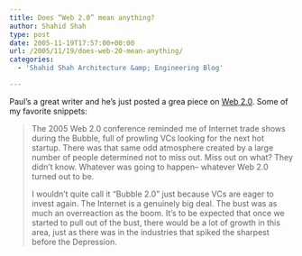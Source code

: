 ```yaml
---
title: Does “Web 2.0” mean anything?
author: Shahid Shah
type: post
date: 2005-11-19T17:57:00+00:00
url: /2005/11/19/does-web-20-mean-anything/
categories:
  - 'Shahid Shah Architecture &amp; Engineering Blog'

---
```

Paul&#8217;s a great writer and he&#8217;s just posted a grea piece on [Web 2.0][1]. Some of my favorite snippets:

> The 2005 Web 2.0 conference reminded me of Internet trade shows during the Bubble, full of prowling VCs looking for the next hot startup. There was that same odd atmosphere created by a large number of people determined not to miss out. Miss out on what? They didn&#8217;t know. Whatever was going to happen&#8211; whatever Web 2.0 turned out to be.
> 
> I wouldn&#8217;t quite call it &#8220;Bubble 2.0&#8221; just because VCs are eager to invest again. The Internet is a genuinely big deal. The bust was as much an overreaction as the boom. It&#8217;s to be expected that once we started to pull out of the bust, there would be a lot of growth in this area, just as there was in the industries that spiked the sharpest before the Depression.

 [1]: http://www.paulgraham.com/web20.html